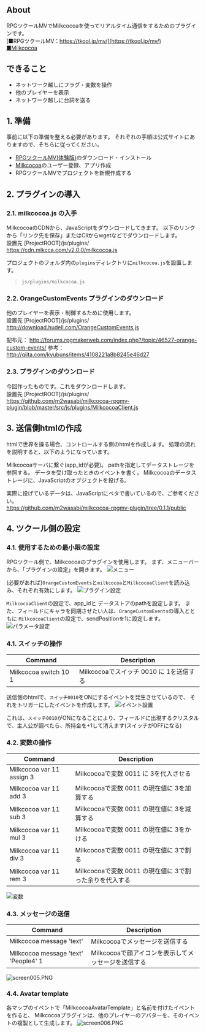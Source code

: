 ## About

RPGツクールMVでMilkcocoaを使ってリアルタイム通信をするためのプラグインです。  
[■RPGツクールMV：https://tkool.jp/mv/](https://tkool.jp/mv/)  
[■Milkcocoa](https://mlkcca.com/)

## できること
+ ネットワーク越しにフラグ・変数を操作
+ 他のプレイヤーを表示
+ ネットワーク越しに台詞を送る

## 1. 準備
事前に以下の準備を整える必要があります。
それぞれの手順は公式サイトにありますので、そちらに従ってください。

- [RPGツクールMV(体験版)](https://tkool.jp/mv/)のダウンロード・インストール
- [Milkcocoa](https://mlkcca.com/)のユーザー登録、アプリ作成
- RPGツクールMVでプロジェクトを新規作成する

## 2. プラグインの導入
### 2.1. milkcocoa.js の入手
MilkcocoaのCDNから、JavaScriptをダウンロードしてきます。
以下のリンクから「リンク先を保存」またはCliからwgetなどでダウンロードします。  
設置先 [ProjectROOT]/js/plugins/  
https://cdn.mlkcca.com/v2.0.0/milkcocoa.js

プロジェクトのフォルダ内の`plugins`ディレクトリに`milkcocoa.js`を設置します。
> `js/plugins/milkcocoa.js`

### 2.2. OrangeCustomEvents プラグインのダウンロード
他のプレイヤーを表示・制御するために使用します。  
設置先 [ProjectROOT]/js/plugins/  
http://download.hudell.com/OrangeCustomEvents.js

配布元：
http://forums.rpgmakerweb.com/index.php?/topic/46527-orange-custom-events/
参考：
http://qiita.com/kyubuns/items/4108221a8b8245e46d27


### 2.3. プラグインのダウンロード
今回作ったものです。これをダウンロードします。  
設置先 [ProjectROOT]/js/plugins/  
https://github.com/m2wasabi/milkcocoa-rpgmv-plugin/blob/master/src/js/plugins/MilkcocoaClient.js

## 3. 送信側htmlの作成
htmlで世界を操る場合、コントロールする側のhtmlを作成します。
処理の流れを説明すると、以下のようになっています。

Milkcocoaサーバに繋ぐ(app_idが必要)。
pathを指定してデータストレージを参照する。
データを受け取ったときのイベントを書く。
Milkcocoaのデータストレージに、JavaScriptのオブジェクトを投げる。

実際に投げているデータは、JavaScriptにベタで書いているので、ご参考ください。  
https://github.com/m2wasabi/milkcocoa-rpgmv-plugin/tree/0.1.1/public


## 4. ツクール側の設定
### 4.1. 使用するための最小限の設定
RPGツクール側で、Milkcocoaのプラグインを使用します。
まず、メニューバーから、「プラグインの設定」を開きます。
![メニュー](https://qiita-image-store.s3.amazonaws.com/0/35009/a5c5f96c-93aa-9da1-58dd-5bebe5878eef.png)

(必要があれば)`OrangeCustomEvents`と`milkcocoa`と`MilkcocoaClient`を読み込み、それぞれ有効にします。
![プラグイン設定](https://qiita-image-store.s3.amazonaws.com/0/35009/1d402d3b-ec32-0cf5-177b-84d241d162f2.png)

`MilkcocoaClient`の設定で、app_idと データストアのpathを設定します。
また、フィールドにキャラを同期させたい人は、`OrangeCustomEvents`の導入とともに
`MilkcocoaClient`の設定で、sendPositionを1に設定します。
![パラメータ設定](https://qiita-image-store.s3.amazonaws.com/0/35009/7610b768-2a8b-82c5-bea4-e94dbc129de3.png)


### 4.1. スイッチの操作
| Command | Description |
|----|-----|
|Milkcocoa switch 10 1 | Milkcocoaでスイッチ 0010 に 1を送信する|

送信側のhtmlで、`スイッチ0010`をONにするイベントを発生させているので、
それをトリガーにしたイベントを作成します。
![イベント設置](https://qiita-image-store.s3.amazonaws.com/0/35009/52a8025f-b29e-f263-5861-0bbb3970b06d.png)

これは、`スイッチ0010`がONになることにより、フィールドに出現するクリスタルで、主人公が調べたら、所持金を+1して消えます(スイッチがOFFになる)

### 4.2. 変数の操作

| Command | Description |
|----|-----|
|Milkcocoa var 11 assign 3 | Milkcocoaで変数 0011 に 3を代入させる|
|Milkcocoa var 11 add 3 | Milkcocoaで変数 0011 の現在値に 3を加算する|
|Milkcocoa var 11 sub 3 | Milkcocoaで変数 0011 の現在値に 3を減算する|
|Milkcocoa var 11 mul 3 | Milkcocoaで変数 0011 の現在値に 3をかける|
|Milkcocoa var 11 div 3 | Milkcocoaで変数 0011 の現在値に 3で割る|
|Milkcocoa var 11 rem 3 | Milkcocoaで変数 0011 の現在値に 3で割った余りを代入する|

![変数](https://qiita-image-store.s3.amazonaws.com/0/35009/60878149-5a9f-09ac-1e4f-dff48c17cfdb.png)

### 4.3. メッセージの送信

| Command | Description |
|----|-----|
|Milkcocoa message 'text' | Milkcocoaでメッセージを送信する|
|Milkcocoa message 'text' 'People4' 1 |  Milkcocoaで顔アイコンを表示してメッセージを送信する|

![screen005.PNG](https://qiita-image-store.s3.amazonaws.com/0/35009/7a3f1122-c1d7-311b-eebc-27430360a56c.png)

### 4.4. Avatar template
各マップのイベントで「MilkcocoaAvatarTemplate」と名前を付けたイベントを作ると、
Milkcocoaプラグインは、他のプレイヤーのアバターを、そのイベントの複製として生成します。
![screen006.PNG](https://qiita-image-store.s3.amazonaws.com/0/35009/95396229-ac66-997b-74c5-617fb6314830.png)
